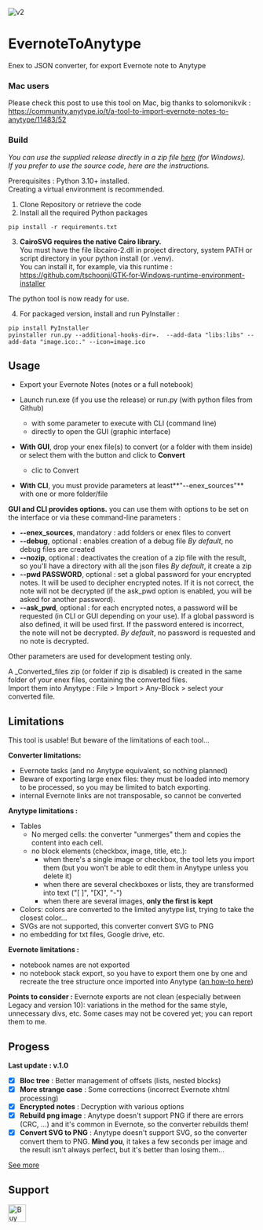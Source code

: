 
![v2](https://github.com/Shampra/EvernoteToAnytype/assets/16141040/1f5da137-9d4e-41a0-a916-47b920f2100e)

# EvernoteToAnytype
Enex to JSON converter, for export Evernote note to Anytype

### Mac users
Please check this post to use this tool on Mac, big thanks to solomonikvik :  
https://community.anytype.io/t/a-tool-to-import-evernote-notes-to-anytype/11483/52

### Build
_You can use the supplied release directly in a zip file [here](https://github.com/Shampra/EvernoteToAnytype/releases/latest) (for Windows).   
If you prefer to use the source code, here are the instructions._

Prerequisites : Python 3.10+ installed.  
Creating a virtual environment is recommended.

1. Clone Repository or retrieve the code
2. Install all the required Python packages
```
pip install -r requirements.txt
```

3. **CairoSVG requires the native Cairo library.**  
You must have the file libcairo-2.dll in project directory, system PATH or script directory in your python install (or .venv).   
You can install it, for example, via this runtime :   
https://github.com/tschoonj/GTK-for-Windows-runtime-environment-installer

The python tool is now ready for use.

4. For packaged version, install and run PyInstaller :
```
pip install PyInstaller 
pyinstaller run.py --additional-hooks-dir=.  --add-data "libs:libs" --add-data "image.ico:." --icon=image.ico
```

## Usage
- Export your Evernote Notes (notes or a full notebook)
- Launch run.exe (if you use the release) or run.py (with python files from Github)
    - with some parameter to execute with CLI (command line)
    - directly to open the GUI (graphic interface) 

- **With GUI**,  drop your enex file(s) to convert (or a folder with them inside) or select them with the button and click to **Convert**
    - clic to Convert

- **With CLI**, you must provide parameters at least**"--enex_sources"** with one or more folder/file

**GUI and CLI provides options.**
you can use them with options to be set on the interface or via these command-line parameters :
- **--enex_sources**, mandatory : add folders or enex files to convert
- **--debug**, optional : enables creation of a debug file
*By default*, no debug files are created
- **--nozip**, optional : deactivates the creation of a zip file with the result, so you'll have a directory with all the json files
*By default*, it create a zip
- **--pwd PASSWORD**, optional : set a global password for your encrypted notes.
It will be used to decipher encrypted notes. If it is not correct, the note will not be decrypted (if the ask_pwd option is enabled, you will be asked for another password).
- **--ask_pwd**, optional : for each encrypted notes, a password will be requested (in CLI or GUI depending on your use). 
If a global password is also defined, it will be used first.
If the password entered is incorrect, the note will not be decrypted.
*By default*, no password is requested and no note is decrypted.

Other parameters are used for development testing only.

A _Converted_files zip (or folder if zip is disabled) is created in the same folder of your enex files, containing the converted files.  
Import them into Anytype : File > Import > Any-Block > select your converted file.

## Limitations
This tool is usable!
But beware of the limitations of each tool...

**Converter limitations:** 
- Evernote tasks (and no Anytype equivalent, so nothing planned)
- Beware of exporting large enex files: they must be loaded into memory to be processed, so you may be limited to batch exporting.
- internal Evernote links are not transposable, so cannot be converted

**Anytype limitations :** 
- Tables
    - No merged cells: the converter "unmerges" them and copies the content into each cell.
    - no block elements (checkbox, image, title, etc.):
        - when there's a single image or checkbox, the tool lets you import them (but you won't be able to edit them in Anytype unless you delete it)
        - when there are several checkboxes or lists, they are transformed into text ("[ ]", "[X]", "-")
        - when there are several images, **only the first is kept**
- Colors: colors are converted to the limited anytype list, trying to take the closest color...
- SVGs are not supported, this converter convert SVG to PNG
- no embedding for txt files, Google drive, etc.

**Evernote limitations :** 
- notebook names are not exported
- no notebook stack export, so you have to export them one by one and recreate the tree structure once imported into Anytype ([an how-to here](https://community.anytype.io/t/recreate-your-evernote-environment-in-anytype/21206))


**Points to consider :**
Evernote exports are not clean (especially between Legacy and version 10): variations in the method for the same style, unnecessary divs, etc.
Some cases may not be covered yet; you can report them to me.


## Progess
**Last update : v.1.0** 
- [x] **Bloc tree** : Better management of offsets (lists, nested blocks)
- [x] **More strange case**  : Some corrections (incorrect Evernote xhtml processing)
- [x] **Encrypted notes**  : Decryption with various options
- [x] **Rebuild png image**  : Anytype doesn't support PNG if there are errors (CRC, ...) and it's common in Evernote, so the converter rebuilds them!
- [x] **Convert SVG to PNG** : Anytype doesn't support SVG, so the converter convert them to PNG. **Mind you**, it takes a few seconds per image and the result isn't always perfect, but it's better than losing them... 

[See more](./docs/history.md)

## Support
<a href='https://ko-fi.com/V7V716SJ8Z' target='_blank'><img height='36' style='border:0px;height:36px;' src='https://storage.ko-fi.com/cdn/kofi5.png?v=6' border='0' alt='Buy Me a Coffee at ko-fi.com' /></a>




